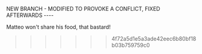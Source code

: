 NEW BRANCH - MODIFIED TO PROVOKE A CONFLICT, FIXED AFTERWARDS ----

Matteo won't share his food, that bastard!
>>>>>>> 4f72a5d1e5a3ade42eec6b80bf18b03b759759c0
